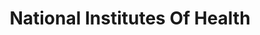 ---
# This topic lives at
# https://digital.gov/topics/national-institutes-of-health

# Topic Title
title: "National Institutes Of Health"

# description — keep it short and clear
# summary: ""

# Weight
weight: 1

# For more information on managing topics,
# see https://github.com/GSA/digitalgov.gov/wiki/topics
---